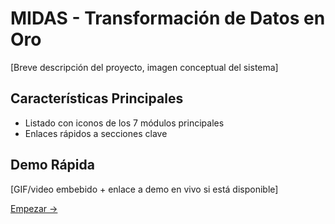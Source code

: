 # MIDAS - Transformación de Datos en Oro
[Breve descripción del proyecto, imagen conceptual del sistema]

## Características Principales
- Listado con iconos de los 7 módulos principales
- Enlaces rápidos a secciones clave

## Demo Rápida
[GIF/video embebido + enlace a demo en vivo si está disponible]

[Empezar →](/modules/plot)